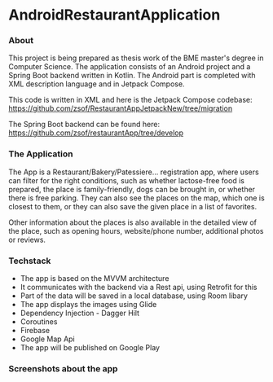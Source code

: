 # AndroidRestaurantApplication
### About

This project is being prepared as thesis work of the BME master's degree in Computer Science.
The application consists of an Android project and a Spring Boot backend written in Kotlin. The Android part is completed with XML description language and in Jetpack Compose. 

This code is written in XML and here is the Jetpack Compose codebase: https://github.com/zsof/RestaurantAppJetpackNew/tree/migration

The Spring Boot backend can be found here: https://github.com/zsof/restaurantApp/tree/develop

### The Application

The App is a Restaurant/Bakery/Patessiere... registration app, where users can filter for the right conditions, such as whether lactose-free food is prepared, the place is family-friendly, dogs can be brought in, or whether there is free parking. 
They can also see the places on the map, which one is closest to them, or they can also save the given place in a list of favorites.

Other information about the places is also available in the detailed view of the place, such as opening hours, website/phone number, additional photos or reviews.

### Techstack

- The app is based on the MVVM architecture
- It communicates with the backend via a Rest api, using Retrofit for this
- Part of the data will be saved in a local database, using Room libary
- The app displays the images using Glide
- Dependency Injection - Dagger Hilt
- Coroutines
- Firebase
- Google Map Api
- The app will be published on Google Play

### Screenshots about the app
